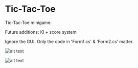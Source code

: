 # Tic-Tac-Toe

Tic-Tac-Toe minigame.

Future additions: KI + score system

Ignore the GUI. Only the code in 'Form1.cs' & 'Form2.cs' matter.

![alt text](https://i.imgur.com/rNh4SEn.png)

![alt text](https://i.imgur.com/IM6V9DJ.png)


